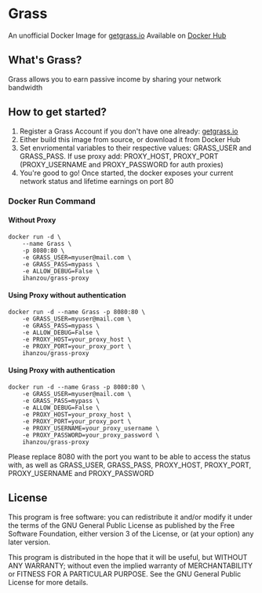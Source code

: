 # Grass
An unofficial Docker Image for [getgrass.io](https://app.getgrass.io/register/?referralCode=PnmuSjrqxyxvZsk)
Available on [Docker Hub](https://hub.docker.com/r/ihanzou/grass-proxy)

## What's Grass?
Grass allows you to earn passive income by sharing your network bandwidth

## How to get started?
1. Register a Grass Account if you don't have one already: [getgrass.io](https://app.getgrass.io/register/?referralCode=PnmuSjrqxyxvZsk)
2. Either build this image from source, or download it from Docker Hub
3. Set envriomental variables to their respective values: GRASS_USER and GRASS_PASS. If use proxy add: PROXY_HOST, PROXY_PORT (PROXY_USERNAME and PROXY_PASSWORD for auth proxies)
4. You're good to go! Once started, the docker exposes your current network status and lifetime earnings on port 80

### Docker Run Command 
#### Without Proxy
```
docker run -d \
    --name Grass \
    -p 8080:80 \
    -e GRASS_USER=myuser@mail.com \
    -e GRASS_PASS=mypass \
    -e ALLOW_DEBUG=False \
    ihanzou/grass-proxy
```
#### Using Proxy without authentication
```
docker run -d --name Grass -p 8080:80 \
    -e GRASS_USER=myuser@mail.com \
    -e GRASS_PASS=mypass \
    -e ALLOW_DEBUG=False \
    -e PROXY_HOST=your_proxy_host \
    -e PROXY_PORT=your_proxy_port \
    ihanzou/grass-proxy
```
#### Using Proxy with authentication
```
docker run -d --name Grass -p 8080:80 \
    -e GRASS_USER=myuser@mail.com \
    -e GRASS_PASS=mypass \
    -e ALLOW_DEBUG=False \
    -e PROXY_HOST=your_proxy_host \
    -e PROXY_PORT=your_proxy_port \
    -e PROXY_USERNAME=your_proxy_username \
    -e PROXY_PASSWORD=your_proxy_password \
    ihanzou/grass-proxy
```

Please replace 8080 with the port you want to be able to access the status with, as well as GRASS_USER, GRASS_PASS, PROXY_HOST, PROXY_PORT, PROXY_USERNAME and PROXY_PASSWORD

## License
This program is free software: you can redistribute it and/or modify it under the terms of the GNU General Public License as published by the Free Software Foundation, either version 3 of the License, or (at your option) any later version.

This program is distributed in the hope that it will be useful, but WITHOUT ANY WARRANTY; without even the implied warranty of MERCHANTABILITY or FITNESS FOR A PARTICULAR PURPOSE. See the GNU General Public License for more details.


